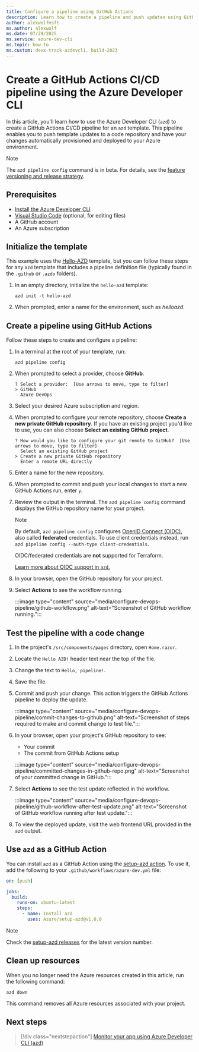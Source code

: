 ```yaml
---
title: Configure a pipeline using GitHub Actions
description: Learn how to create a pipeline and push updates using GitHub Actions and the Azure Developer CLI.
author: alexwolfmsft
ms.author: alexwolf
ms.date: 07/29/2025
ms.service: azure-dev-cli
ms.topic: how-to
ms.custom: devx-track-azdevcli, build-2023
---
```


# Create a GitHub Actions CI/CD pipeline using the Azure Developer CLI

In this article, you'll learn how to use the Azure Developer CLI (`azd`) to create a GitHub Actions CI/CD pipeline for an `azd` template. This pipeline enables you to push template updates to a code repository and have your changes automatically provisioned and deployed to your Azure environment.

> [!NOTE]
> The `azd pipeline config` command is in beta. For details, see the [feature versioning and release strategy](/azure/developer/azure-developer-cli/feature-versioning).

## Prerequisites

- [Install the Azure Developer CLI](install-azd.md)
- [Visual Studio Code](https://code.visualstudio.com/download) (optional, for editing files)
- A GitHub account
- An Azure subscription

## Initialize the template

This example uses the [Hello-AZD](https://github.com/azure-samples/hello-azd) template, but you can follow these steps for any `azd` template that includes a pipeline definition file (typically found in the `.github` or `.azdo` folders).

1. In an empty directory, initialize the `hello-azd` template:

   ```azdeveloper
   azd init -t hello-azd
   ```

1. When prompted, enter a name for the environment, such as *helloazd*.

## Create a pipeline using GitHub Actions

Follow these steps to create and configure a pipeline:

1. In a terminal at the root of your template, run:

   ```azdeveloper
   azd pipeline config
   ```

1. When prompted to select a provider, choose **GitHub**.

    ```output
    ? Select a provider:  [Use arrows to move, type to filter]
    > GitHub
      Azure DevOps
    ```

1. Select your desired Azure subscription and region.

1. When prompted to configure your remote repository, choose **Create a new private GitHub repository**. If you have an existing project you'd like to use, you can also choose **Select an existing GitHub project**.

    ```azdeveloper
    ? How would you like to configure your git remote to GitHub?  [Use arrows to move, type to filter]
      Select an existing GitHub project
    > Create a new private GitHub repository
      Enter a remote URL directly
    ```

1. Enter a name for the new repository.

1. When prompted to commit and push your local changes to start a new GitHub Actions run, enter `y`.

1. Review the output in the terminal. The `azd pipeline config` command displays the GitHub repository name for your project.

   > [!NOTE]
   > By default, `azd pipeline config` configures [OpenID Connect (OIDC)](../github/connect-from-azure-openid-connect.md), also called **federated** credentials. To use client credentials instead, run `azd pipeline config --auth-type client-credentials`.
   >
   > OIDC/federated credentials are **not** supported for Terraform.
   >
   > [Learn more about OIDC support in `azd`.](./faq.yml#what-is-openid-connect--oidc---and-is-it-supported)

1. In your browser, open the GitHub repository for your project.

1. Select **Actions** to see the workflow running.

   :::image type="content" source="media/configure-devops-pipeline/github-workflow.png" alt-text="Screenshot of GitHub workflow running.":::

## Test the pipeline with a code change

1. In the project's `/src/components/pages` directory, open `Home.razor`.
1. Locate the `Hello AZD!` header text near the top of the file.
1. Change the text to `Hello, pipeline!`.
1. Save the file.
1. Commit and push your change. This action triggers the GitHub Actions pipeline to deploy the update.

   :::image type="content" source="media/configure-devops-pipeline/commit-changes-to-github.png" alt-text="Screenshot of steps required to make and commit change to test file.":::

1. In your browser, open your project's GitHub repository to see:
   - Your commit
   - The commit from GitHub Actions setup

   :::image type="content" source="media/configure-devops-pipeline/committed-changes-in-github-repo.png" alt-text="Screenshot of your committed change in GitHub.":::

1. Select **Actions** to see the test update reflected in the workflow.

   :::image type="content" source="media/configure-devops-pipeline/github-workflow-after-test-update.png" alt-text="Screenshot of GitHub workflow running after test update.":::

1. To view the deployed update, visit the web frontend URL provided in the `azd` output.

## Use `azd` as a GitHub Action

You can install `azd` as a GitHub Action using the [setup-azd action](https://github.com/Azure/setup-azd). To use it, add the following to your `.github/workflows/azure-dev.yml` file:

```yml
on: [push]

jobs:
  build:
    runs-on: ubuntu-latest
    steps:
      - name: Install azd
        uses: Azure/setup-azd@v1.0.0
```

> [!NOTE]
> Check the [setup-azd releases](https://github.com/Azure/setup-azd/releases) for the latest version number.

## Clean up resources

When you no longer need the Azure resources created in this article, run the following command:

```azdeveloper
azd down
```

This command removes all Azure resources associated with your project.

## Next steps

> [!div class="nextstepaction"]
> [Monitor your app using Azure Developer CLI (azd)](monitor-your-app.md)
